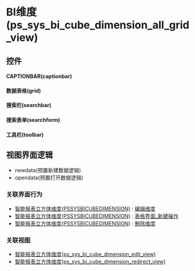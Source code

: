# BI维度(ps_sys_bi_cube_dimension_all_grid_view)  <!-- {docsify-ignore-all} -->



## 控件
#### CAPTIONBAR(captionbar)
#### 数据表格(grid)
#### 搜索栏(searchbar)
#### 搜索表单(searchform)
#### 工具栏(toolbar)

## 视图界面逻辑
  * newdata(预置新建数据逻辑)
  * opendata(预置打开数据逻辑)


### 关联界面行为
  * [智能报表立方体维度(PSSYSBICUBEDIMENSION)](module/extension/PSSysBICubeDimension) : [编辑维度](module/extension/PSSysBICubeDimension#界面行为)
  * [智能报表立方体维度(PSSYSBICUBEDIMENSION)](module/extension/PSSysBICubeDimension) : [表格界面_新建操作](module/extension/PSSysBICubeDimension#界面行为)
  * [智能报表立方体维度(PSSYSBICUBEDIMENSION)](module/extension/PSSysBICubeDimension) : [删除维度](module/extension/PSSysBICubeDimension#界面行为)

### 关联视图
  * [智能报表立方体维度(ps_sys_bi_cube_dimension_edit_view)](app/view/ps_sys_bi_cube_dimension_edit_view)
  * [智能报表立方体维度(ps_sys_bi_cube_dimension_redirect_view)](app/view/ps_sys_bi_cube_dimension_redirect_view)

<script>
 const { createApp } = Vue
  createApp({
    data() {
      return {

      }
    }
  }).use(ElementPlus).mount('#app')
</script>